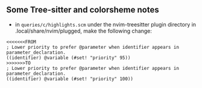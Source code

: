 ## Some Tree-sitter and colorsheme notes
-  in `queries/c/highlights.scm` under the nvim-treesitter plugin directory in .local/share/nvim/plugged, make the following change:
```
<<<<<<<FROM
; Lower priority to prefer @parameter when identifier appears in parameter_declaration.
((identifier) @variable (#set! "priority" 95))
>>>>>>>TO
; Lower priority to prefer @parameter when identifier appears in parameter_declaration.
((identifier) @variable (#set! "priority" 100))
```
